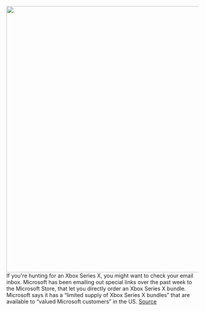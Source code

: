 <img src='https://cdn.vox-cdn.com/thumbor/SaDsEXROuAfOI6_GwnUyno-WTGg=/0x0:2640x1749/1200x800/filters:focal(1109x664:1531x1086)/cdn.vox-cdn.com/uploads/chorus_image/image/70186651/twarren_xboxseriesxhandson.0.jpg' width='700px' /><br/>
If you're hunting for an Xbox Series X, you might want to check your email inbox. Microsoft has been emailing out special links over the past week to the Microsoft Store, that let you directly order an Xbox Series X bundle. Microsoft says it has a “limited supply of Xbox Series X bundles” that are available to “valued Microsoft customers” in the US.
<a href='https://www.theverge.com/2021/11/24/22800255/microsoft-xbox-series-x-bundles-email'> Source <a/>
